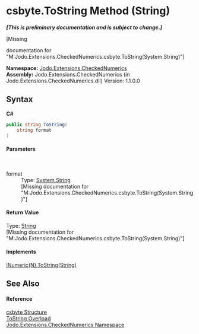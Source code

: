 # csbyte.ToString Method (String)
 _**\[This is preliminary documentation and is subject to change.\]**_

\[Missing <summary> documentation for "M:Jodo.Extensions.CheckedNumerics.csbyte.ToString(System.String)"\]

**Namespace:**&nbsp;<a href="N_Jodo_Extensions_CheckedNumerics">Jodo.Extensions.CheckedNumerics</a><br />**Assembly:**&nbsp;Jodo.Extensions.CheckedNumerics (in Jodo.Extensions.CheckedNumerics.dll) Version: 1.1.0.0

## Syntax

**C#**<br />
``` C#
public string ToString(
	string format
)
```


#### Parameters
&nbsp;<dl><dt>format</dt><dd>Type: <a href="https://docs.microsoft.com/dotnet/api/system.string" target="_blank" rel="noopener noreferrer">System.String</a><br />\[Missing <param name="format"/> documentation for "M:Jodo.Extensions.CheckedNumerics.csbyte.ToString(System.String)"\]</dd></dl>

#### Return Value
Type: <a href="https://docs.microsoft.com/dotnet/api/system.string" target="_blank" rel="noopener noreferrer">String</a><br />\[Missing <returns> documentation for "M:Jodo.Extensions.CheckedNumerics.csbyte.ToString(System.String)"\]

#### Implements
<a href="M_Jodo_Extensions_Numerics_INumeric_1_ToString_1">INumeric(N).ToString(String)</a><br />

## See Also


#### Reference
<a href="T_Jodo_Extensions_CheckedNumerics_csbyte">csbyte Structure</a><br /><a href="Overload_Jodo_Extensions_CheckedNumerics_csbyte_ToString">ToString Overload</a><br /><a href="N_Jodo_Extensions_CheckedNumerics">Jodo.Extensions.CheckedNumerics Namespace</a><br />